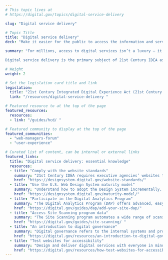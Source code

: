 ```yaml
---
# This topic lives at
# https://digital.gov/topics/digital-service-delivery

slug: "Digital service delivery"

# Topic Title
title: "Digital service delivery"
deck: "Make it easier for the public to access the information and services that they  count on each and every day."

summary: "For millions, access to digital services isn’t a luxury — it’s critical. And the public’s experiences using government websites to find unemployment support, file taxes, apply for student loans, or get assistance with housing, childcare, or food can dramatically affect how they feel about the federal government.

Digital service delivery is the primary subject of 21st Century IDEA as well as the policy guidance in OMB M-23-22, which require government agencies enact best practices."

# Weight
weight: 2

# Set the legislation card title and link
legislation:
  title: "21st Century Integrated Digital Experience Act (21st Century IDEA) & M-23-22"
  link: "/resources/digital-service-delivery "

# Featured resource to at the top of the page
featured_resources:
  resources:
  - link: "/guides/hcd/ "

# Featured community to display at the top of the page
featured_communities:
  - "web-managers-forum"
  - "user-experience"

# Curated list of content, can be internal or external links
featured_links:
  title: "Digital service delivery: essential knowledge"
  resources:
  - title: "Comply with the website standards"
    summary: "21st Century IDEA requires executive agencies’ websites to be in compliance with the website standards."
    href: "https://designsystem.digital.gov/website-standards/"
  - title: "Use the U.S. Web Design System maturity model"
    summary: "Understand how to adopt the Design System incrementally, and design and build better digital experiences."
    href: "https://designsystem.digital.gov/maturity-model/"
  - title: "Participate in the Digital Analytics Program"
    summary: "The Digital Analytics Program (DAP) offers advanced, easy web analytics for federal agencies. All public-facing federal websites can participate."
    href: "https://digital.gov/guides/dap/add-your-site-dap/"
  - title: "Access Site Scanning program data"
    summary: "The Site Scanning program automates a wide range of scans of public federal websites and generates data about website health, policy compliance, and best practices. Use the data to understand the health of your agency’s websites."
    href: "https://digital.gov/guides/site-scanning/ "
  - title: "An introduction to digital governance"
    summary: "Digital governance refers to the internal systems and processes we use to manage our digital presence. Learn why governance is essential to digital service delivery."
    href: "https://digital.gov/resources/an-introduction-to-digital-governance/"
  - title: "Test websites for accessibility"
    summary: "Design and deliver digital services with everyone in mind. Use both manual and automated testing methods to create accessible websites."
    href: "https://digital.gov/resources/how-test-websites-for-accessibility/ "
---
```

